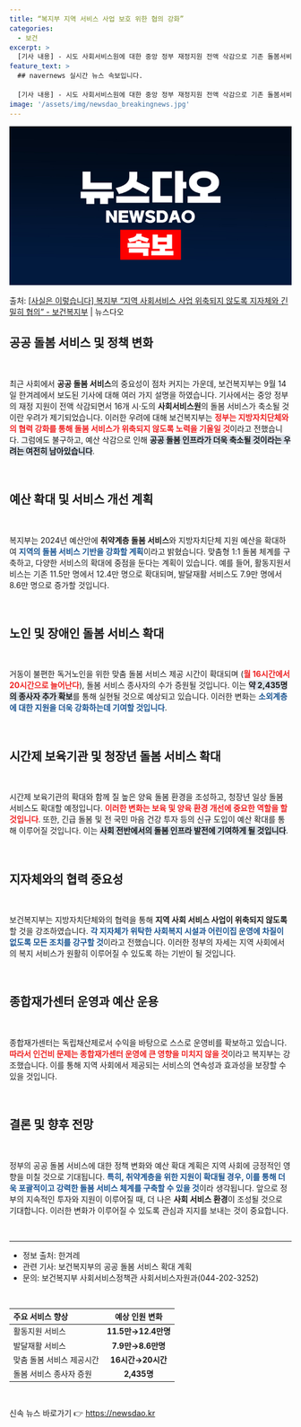 ```yaml
---
title: “복지부 지역 서비스 사업 보호 위한 협의 강화”
categories:
  - 보건
excerpt: >
  [기사 내용] - 시도 사회서비스원에 대한 중앙 정부 재정지원 전액 삭감으로 기존 돌봄서비스 축소 및 공공 …
feature_text: >
  ## navernews 실시간 뉴스 속보입니다.

  [기사 내용] - 시도 사회서비스원에 대한 중앙 정부 재정지원 전액 삭감으로 기존 돌봄서비스 축소 및 공공 …
image: '/assets/img/newsdao_breakingnews.jpg'
---
```


![뉴스다오 속보](/assets/img/newsdao_breakingnews.jpg)

<p>출처: <a href="https://newsdao.kr/1941" rel="dofollow">[사실은 이렇습니다] 복지부 “지역 사회서비스 사업 위축되지 않도록 지자체와 긴밀히 협의” - 보건복지부</a> | 뉴스다오</p>

<h2 data-ke-size="size26">공공 돌봄 서비스 및 정책 변화</h2>

<p data-ke-size="size16">&nbsp;</p>

<p data-ke-size="size16">최근 사회에서 <b>공공 돌봄 서비스</b>의 중요성이 점차 커지는 가운데, 보건복지부는 9월 14일 한겨레에서 보도된 기사에 대해 여러 가지 설명을 하였습니다. 기사에서는 중앙 정부의 재정 지원이 전액 삭감되면서 16개 시·도의 <b>사회서비스원</b>의 돌봄 서비스가 축소될 것이란 우려가 제기되었습니다. 이러한 우려에 대해 보건복지부는 <b><span style="color: #ee2323;">정부는 지방자치단체와의 협력 강화를 통해 돌봄 서비스가 위축되지 않도록 노력을 기울일 것</span></b>이라고 전했습니다. 그럼에도 불구하고, 예산 삭감으로 인해 <b><span style="background-color: #21538527;">공공 돌봄 인프라가 더욱 축소될 것이라는 우려는 여전히 남아있습니다</span></b>.</p>

<p data-ke-size="size16">&nbsp;</p>

<h2 data-ke-size="size26">예산 확대 및 서비스 개선 계획</h2>

<p data-ke-size="size16">&nbsp;</p>

<p data-ke-size="size16">복지부는 2024년 예산안에 <b>취약계층 돌봄 서비스</b>와 지방자치단체 지원 예산을 확대하여 <b><span style="color: #1a5490;">지역의 돌봄 서비스 기반을 강화할 계획</span></b>이라고 밝혔습니다. 맞춤형 1:1 돌봄 체계를 구축하고, 다양한 서비스의 확대에 중점을 둔다는 계획이 있습니다. 예를 들어, 활동지원서비스는 기존 11.5만 명에서 12.4만 명으로 확대되며, 발달재활 서비스도 7.9만 명에서 8.6만 명으로 증가할 것입니다.</p>

<p data-ke-size="size16">&nbsp;</p>

<h2 data-ke-size="size26">노인 및 장애인 돌봄 서비스 확대</h2>

<p data-ke-size="size16">&nbsp;</p>

<p data-ke-size="size16">거동이 불편한 독거노인을 위한 맞춤 돌봄 서비스 제공 시간이 확대되며 (<b><span style="color: #ee2323;">월 16시간에서 20시간으로 늘어난다</span></b>), 돌봄 서비스 종사자의 수가 증원될 것입니다. 이는 <b><span style="background-color: #21538527;">약 2,435명의 종사자 추가 확보</span></b>를 통해 실현될 것으로 예상되고 있습니다. 이러한 변화는 <b><span style="color: #1a5490;">소외계층에 대한 지원을 더욱 강화하는데 기여할 것입니다</span></b>.</p>

<p data-ke-size="size16">&nbsp;</p>

<h2 data-ke-size="size26">시간제 보육기관 및 청장년 돌봄 서비스 확대</h2>

<p data-ke-size="size16">&nbsp;</p>

<p data-ke-size="size16">시간제 보육기관의 확대와 함께 질 높은 양육 돌봄 환경을 조성하고, 청장년 일상 돌봄 서비스도 확대할 예정입니다. <b><span style="color: #ee2323;">이러한 변화는 보육 및 양육 환경 개선에 중요한 역할을 할 것입니다</span></b>. 또한, 긴급 돌봄 및 전 국민 마음 건강 투자 등의 신규 도입이 예산 확대를 통해 이루어질 것입니다. 이는 <b><span style="background-color: #21538527;">사회 전반에서의 돌봄 인프라 발전에 기여하게 될 것입니다</span></b>.</p>

<p data-ke-size="size16">&nbsp;</p>

<h2 data-ke-size="size26">지자체와의 협력 중요성</h2>

<p data-ke-size="size16">&nbsp;</p>

<p data-ke-size="size16">보건복지부는 지방자치단체와의 협력을 통해 <b>지역 사회 서비스 사업이 위축되지 않도록</b> 할 것을 강조하였습니다. <b><span style="color: #1a5490;">각 지자체가 위탁한 사회복지 시설과 어린이집 운영에 차질이 없도록 모든 조치를 강구할 것</span></b>이라고 전했습니다. 이러한 정부의 자세는 지역 사회에서의 복지 서비스가 원활히 이루어질 수 있도록 하는 기반이 될 것입니다.</p>

<p data-ke-size="size16">&nbsp;</p>

<h2 data-ke-size="size26">종합재가센터 운영과 예산 운용</h2>

<p data-ke-size="size16">&nbsp;</p>

<p data-ke-size="size16">종합재가센터는 독립채산제로서 수익을 바탕으로 스스로 운영비를 확보하고 있습니다. <b><span style="color: #ee2323;">따라서 인건비 문제는 종합재가센터 운영에 큰 영향을 미치지 않을 것</span></b>이라고 복지부는 강조했습니다. 이를 통해 지역 사회에서 제공되는 서비스의 연속성과 효과성을 보장할 수 있을 것입니다.</p>

<p data-ke-size="size16">&nbsp;</p>

<h2 data-ke-size="size26">결론 및 향후 전망</h2>

<p data-ke-size="size16">&nbsp;</p>

<p data-ke-size="size16">정부의 공공 돌봄 서비스에 대한 정책 변화와 예산 확대 계획은 지역 사회에 긍정적인 영향을 미칠 것으로 기대됩니다. <b><span style="color: #1a5490;">특히, 취약계층을 위한 지원이 확대될 경우, 이를 통해 더욱 포괄적이고 강력한 돌봄 서비스 체계를 구축할 수 있을 것</span></b>이라 생각됩니다. 앞으로 정부의 지속적인 투자와 지원이 이루어질 때, 더 나은 <b>사회 서비스 환경</b>이 조성될 것으로 기대합니다. 이러한 변화가 이루어질 수 있도록 관심과 지지를 보내는 것이 중요합니다.</p>

<p data-ke-size="size16">&nbsp;</p>

<hr>

<ul>
    <li>정보 출처: 한겨레</li>
    <li>관련 기사: 보건복지부의 공공 돌봄 서비스 확대 계획</li>
    <li>문의: 보건복지부 사회서비스정책관 사회서비스자원과(044-202-3252)</li>
</ul>

<p data-ke-size="size16">&nbsp;</p>

<table style="width: 100%; border-collapse: collapse;">
    <thead>
        <tr>
            <th style="text-align: left;">주요 서비스 향상</th>
            <th style="text-align: center;">예상 인원 변화</th>
        </tr>
    </thead>
    <tbody>
        <tr>
            <td style="text-align: left;">활동지원 서비스</td>
            <td style="text-align: center;"><b>11.5만→12.4만명</b></td>
        </tr>
        <tr>
            <td style="text-align: left;">발달재활 서비스</td>
            <td style="text-align: center;"><b>7.9만→8.6만명</b></td>
        </tr>
        <tr>
            <td style="text-align: left;">맞춤 돌봄 서비스 제공시간</td>
            <td style="text-align: center;"><b>16시간→20시간</b></td>
        </tr>
        <tr>
            <td style="text-align: left;">돌봄 서비스 종사자 증원</td>
            <td style="text-align: center;"><b>2,435명</b></td>
        </tr>
    </tbody>
</table>

<p data-ke-size="size16">&nbsp;</p> 

신속 뉴스 바로가기 👉 <a href="https://newsdao.kr" rel="dofollow">https://newsdao.kr</a>


